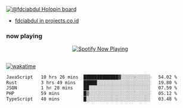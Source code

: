 [![@fdciabdul Holopin board](https://holopin.io/api/user/board?user=fdciabdul)](https://holopin.io/@fdciabdul)

- [fdciabdul in projects.co.id](https://projects.co.id/public/browse_users/view/496e26/fdciabdul)

### now playing 

<p align="center">
  <a href="https://open.spotify.com/user/31ljmyymhthokwewwcd6dsdmvprm" target="_blank"><img src="https://novatorem-psi-rosy.vercel.app/api/spotify" alt="Spotify Now Playing"/></a>
</p>

##

[![wakatime](https://wakatime.com/badge/user/87646243-158a-4241-a3cb-668e1fa2dbb8.svg)](https://wakatime.com/@87646243-158a-4241-a3cb-668e1fa2dbb8)
<!--START_SECTION:waka-->

```txt
JavaScript   10 hrs 26 mins  █████████████▓░░░░░░░░░░░   54.02 %
Rust         3 hrs 49 mins   █████░░░░░░░░░░░░░░░░░░░░   19.80 %
JSON         1 hr 28 mins    ██░░░░░░░░░░░░░░░░░░░░░░░   07.59 %
PHP          59 mins         █▒░░░░░░░░░░░░░░░░░░░░░░░   05.12 %
TypeScript   40 mins         █░░░░░░░░░░░░░░░░░░░░░░░░   03.48 %
```

<!--END_SECTION:waka-->
